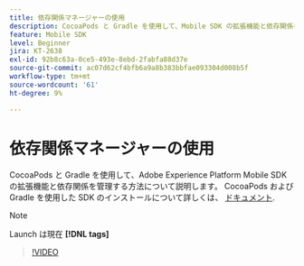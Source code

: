 ```yaml
---
title: 依存関係マネージャーの使用
description: CocoaPods と Gradle を使用して、Mobile SDK の拡張機能と依存関係を管理する方法について説明します。
feature: Mobile SDK
level: Beginner
jira: KT-2638
exl-id: 92b8c63a-0ce5-493e-8ebd-2fabfa88d37e
source-git-commit: ac07d62cf4bfb6a9a8b383bbfae093304d008b5f
workflow-type: tm+mt
source-wordcount: '61'
ht-degree: 9%

---
```


# 依存関係マネージャーの使用

CocoaPods と Gradle を使用して、Adobe Experience Platform Mobile SDK の拡張機能と依存関係を管理する方法について説明します。 CocoaPods および Gradle を使用した SDK のインストールについて詳しくは、 [ドキュメント](https://developer.adobe.com/client-sdks/documentation/getting-started/get-the-sdk/).

>[!NOTE]
>
> Launch は現在 **[!DNL tags]**

>[!VIDEO](https://video.tv.adobe.com/v/26263/?quality=12&learn=on)
